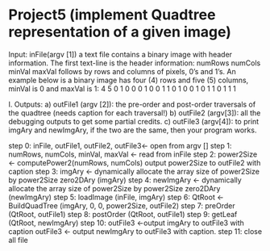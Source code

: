 # Project5 (implement Quadtree representation of a given image)

Input: inFile(argv [1]) a text file contains a binary image with header information. The first text-line is the header 
information: numRows numCols minVal maxVal follows by rows and columns of pixels, 0’s and 1’s. An example below 
is a binary image has four (4) rows and five (5) columns, minVal is 0 and maxVal is 1: 
4 5 0 1
0 0 0 1 0 
0 1 1 0 1 
0 0 1 0 1 
1 0 1 1 1


I. Outputs: 
a) outFile1 (argv [2]): the pre-order 
and post-order traversals of the quadtree
 (needs caption for each traversal!)
 b) outFile2 (argv[3]): all the debugging outputs to get some partial credits.
c) outFile3 (argv[4]): to print imgAry and newImgAry, if the two are the same, then your program works.


step 0: inFile, outFile1, outFile2, outFile3<- open from argv []
step 1: numRows, numCols, minVal, maxVal <- read from inFile
step 2: power2Size <- computePower2(numRows, numCols)
output power2Size to outFile2 with caption
step 3: imgAry <- dynamically allocate the array size of power2Size by power2Size 
 zero2DAry (imgAry)
step 4: newImgAry <- dynamically allocate the array size of power2Size by power2Size
zero2DAry (newImgAry)
step 5: loadImage (inFile, imgAry) 
step 6: QtRoot <- BuildQuadTree (imgAry, 0, 0, power2Size, outFile2)
step 7: preOrder (QtRoot, outFile1) 
step 8: postOrder (QtRoot, outFile1) 
step 9: getLeaf (QtRoot, newImgAry)
step 10: outFile3 <-output imgAry to outFile3 with caption
outFile3 <- output newImgAry to outFile3 with caption.
step 11: close all file
